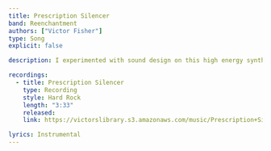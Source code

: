 ```yaml
---
title: Prescription Silencer
band: Reenchantment
authors: ["Victor Fisher"]
type: Song
explicit: false

description: I experimented with sound design on this high energy synth rock track.

recordings:
  - title: Prescription Silencer
    type: Recording
    style: Hard Rock
    length: "3:33"
    released: 
    link: https://victorslibrary.s3.amazonaws.com/music/Prescription+Silencer/Prescription+Silencer.mp3

lyrics: Instrumental
---
```


<Song :title="title"></Song>
